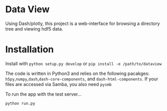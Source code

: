 # Data View
Using Dash/plotly, this project is a web-interface for browsing a directory tree and viewing hdf5 data.

# Installation

Install with `python setup.py develop` or `pip install -e /path/to/dataview`

The code is written in Python3 and relies on the following pacakges: `h5py`,`numpy`,`dash`,`dash-core-components`, and `dash-html-components`. If your files are accessed via Samba, you also need `pysmb`

To run the app with the test server...

```
python run.py
```
